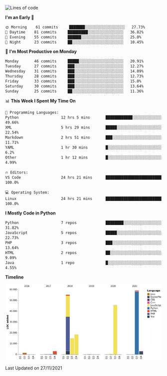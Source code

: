 <!--START_SECTION:waka-->
![Lines of code](https://img.shields.io/badge/From%20Hello%20World%20I%27ve%20Written-201410%20lines%20of%20code-blue)

**I'm an Early 🐤** 

```text
🌞 Morning    61 commits     ███████░░░░░░░░░░░░░░░░░░   27.73% 
🌆 Daytime    81 commits     █████████░░░░░░░░░░░░░░░░   36.82% 
🌃 Evening    55 commits     ██████░░░░░░░░░░░░░░░░░░░   25.0% 
🌙 Night      23 commits     ██░░░░░░░░░░░░░░░░░░░░░░░   10.45%

```
📅 **I'm Most Productive on Monday** 

```text
Monday       46 commits     █████░░░░░░░░░░░░░░░░░░░░   20.91% 
Tuesday      27 commits     ███░░░░░░░░░░░░░░░░░░░░░░   12.27% 
Wednesday    31 commits     ███░░░░░░░░░░░░░░░░░░░░░░   14.09% 
Thursday     28 commits     ███░░░░░░░░░░░░░░░░░░░░░░   12.73% 
Friday       33 commits     ███░░░░░░░░░░░░░░░░░░░░░░   15.0% 
Saturday     30 commits     ███░░░░░░░░░░░░░░░░░░░░░░   13.64% 
Sunday       25 commits     ██░░░░░░░░░░░░░░░░░░░░░░░   11.36%

```


📊 **This Week I Spent My Time On** 

```text
💬 Programming Languages: 
Python                   12 hrs 5 mins       ████████████░░░░░░░░░░░░░   49.66% 
XML                      5 hrs 29 mins       █████░░░░░░░░░░░░░░░░░░░░   22.54% 
Markdown                 2 hrs 51 mins       ███░░░░░░░░░░░░░░░░░░░░░░   11.71% 
YAML                     1 hr 30 mins        █░░░░░░░░░░░░░░░░░░░░░░░░   6.2% 
Other                    1 hr 12 mins        █░░░░░░░░░░░░░░░░░░░░░░░░   4.99%

🔥 Editors: 
VS Code                  24 hrs 21 mins      █████████████████████████   100.0%

💻 Operating System: 
Linux                    24 hrs 21 mins      █████████████████████████   100.0%

```

**I Mostly Code in Python** 

```text
Python                   7 repos             ████████░░░░░░░░░░░░░░░░░   31.82% 
JavaScript               5 repos             █████░░░░░░░░░░░░░░░░░░░░   22.73% 
PHP                      3 repos             ███░░░░░░░░░░░░░░░░░░░░░░   13.64% 
HTML                     2 repos             ██░░░░░░░░░░░░░░░░░░░░░░░   9.09% 
Java                     1 repo              █░░░░░░░░░░░░░░░░░░░░░░░░   4.55%

```


**Timeline**

![Chart not found](https://raw.githubusercontent.com/telesoho/telesoho/master/charts/bar_graph.png) 


 Last Updated on 27/11/2021
<!--END_SECTION:waka-->


<!--
**telesoho/telesoho** is a ✨ _special_ ✨ repository because its `README.md` (this file) appears on your GitHub profile.

Here are some ideas to get you started:

- 🔭 I’m currently working on ...
- 🌱 I’m currently learning ...
- 👯 I’m looking to collaborate on ...
- 🤔 I’m looking for help with ...
- 💬 Ask me about ...
- 📫 How to reach me: ...
- 😄 Pronouns: ...
- ⚡ Fun fact: ...
-->
